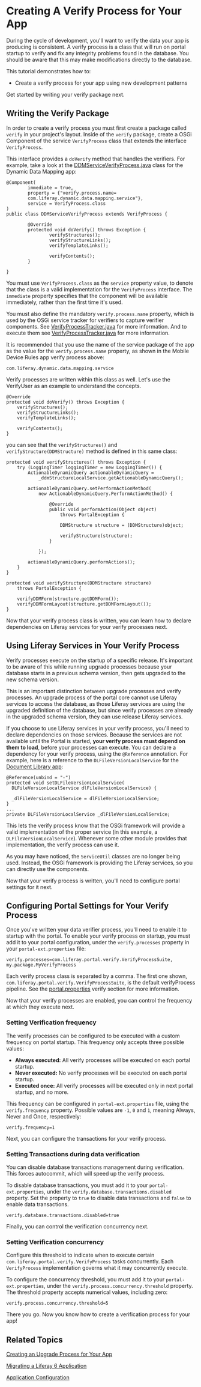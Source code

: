 # Creating A Verify Process for Your App [](id=creating-a-verify-process-for-your-app)

During the cycle of development, you'll want to verify the data your app is 
producing is consistent. A verify process is a class that will run on portal 
startup to verify and fix any integrity problems found in the database. You 
should be aware that this may make modifications directly to the database.

This tutorial demonstrates how to:

- Create a verify process for your app using new development patterns

Get started by writing your verify package next.

## Writing the Verify Package [](id=writing-the-verify-package)

In order to create a verify process you must first create a package called 
`verify` in your project's layout. Inside of the `verify` package, create a OSGi 
Component of the service `VerifyProcess` class that extends the interface
`VerifyProcess`.

This interface provides a `doVerify` method that handles the verifiers. For
example, take a look at the [DDMServiceVerifyProcess.java](https://github.com/mdelapenya/liferay-portal/blob/247aa80e752ad3864fe7fb1d56b8a80a64efc61a/modules/apps/forms-and-workflow/dynamic-data-mapping/dynamic-data-mapping-service/src/main/java/com/liferay/dynamic/data/mapping/verify/DDMServiceVerifyProcess.java) 
class for the Dynamic Data Mapping app:

    @Component(
            immediate = true,
            property = {"verify.process.name=
            com.liferay.dynamic.data.mapping.service"},
            service = VerifyProcess.class
    )
    public class DDMServiceVerifyProcess extends VerifyProcess {
    
            @Override
            protected void doVerify() throws Exception {
                    verifyStructures();
                    verifyStructureLinks();
                    verifyTemplateLinks();

                    verifyContents();
            }

    }

You must use `VerifyProcess.class` as the `service` property value, to denote 
that the class is a valid implementation for the `VerifyProcess` interface.
The `immediate` property specifies that the component will be available 
immediately, rather than the first time it's used.

You must also define the mandatory `verify.process.name` property, which is used 
by the OSGi service tracker for verifiers to capture verifier components. See 
[VerifyProcessTracker.java](https://github.com/liferay/liferay-portal/blob/master/modules/apps/foundation/portal/portal-verify-extender/src/main/java/com/liferay/portal/verify/extender/internal/VerifyProcessTracker.java#L152-L153)
for more information. And to execute them see [VerifyProcessTracker.java](https://github.com/liferay/liferay-portal/blob/master/modules/apps/foundation/portal/portal-verify-extender/src/main/java/com/liferay/portal/verify/extender/internal/VerifyProcessTracker.java#L344-L361)
for more information.

It is recommended that you use the name of the service package of the app as the
value for the `verify.process.name` property, as shown in the Mobile Device
Rules app verify process above:

    com.liferay.dynamic.data.mapping.service

Verify processes are written within this class as well. Let's use the
VerifyUser as an example to understand the concepts.

    @Override
    protected void doVerify() throws Exception {
        verifyStructures();
        verifyStructureLinks();
        verifyTemplateLinks();

        verifyContents();
    }

you can see that the `verifyStructures()` and `verifyStructure(DDMStructure)`
method is defined in this same class:

    protected void verifyStructures() throws Exception {
        try (LoggingTimer loggingTimer = new LoggingTimer()) {
            ActionableDynamicQuery actionableDynamicQuery =
                _ddmStructureLocalService.getActionableDynamicQuery();

            actionableDynamicQuery.setPerformActionMethod(
                new ActionableDynamicQuery.PerformActionMethod() {

                    @Override
                    public void performAction(Object object)
                        throws PortalException {

                        DDMStructure structure = (DDMStructure)object;

                        verifyStructure(structure);
                    }

                });

            actionableDynamicQuery.performActions();
        }
    }

    protected void verifyStructure(DDMStructure structure)
        throws PortalException {

        verifyDDMForm(structure.getDDMForm());
        verifyDDMFormLayout(structure.getDDMFormLayout());
    }

Now that your verify process class is written, you can learn how to declare
dependencies on Liferay services for your verify processes next.

## Using Liferay Services in Your Verify Process [](id=using-liferay-services-in-your-verify-process)

Verify processes execute on the startup of a specific release. It's important
to be aware of this while running upgrade processes because your database starts
in a previous schema version, then gets upgraded to the new schema version.

This is an important distinction between upgrade processes and verify processes.
An upgrade process of the portal core cannot use Liferay services to access the 
database, as those Liferay services are using the upgraded definition of the
database, but since verify processes are already in the upgraded schema version, 
they can use release Liferay services.

If you choose to use Liferay services in your verify process, you'll need to
declare dependencies on those services. Because the services are not available 
until the Portal is started, **your verify process must depend on them to load**, 
before your processes can execute. You can declare a dependency for your verify 
process, using the `@Reference` annotation. For example, here is a reference to 
the `DLFileVersionLocalService` for the [Document Library app](https://github.com/liferay/liferay-portal/blob/2960360870ae69360861a720136e082a06c5548f/modules/apps/collaboration/document-library/document-library-service/src/main/java/com/liferay/document/library/workflow/DLFileEntryWorkflowHandler.java):

    @Reference(unbind = "-")
    protected void setDLFileVersionLocalService(
      DLFileVersionLocalService dlFileVersionLocalService) {

      _dlFileVersionLocalService = dlFileVersionLocalService;
    }
    ...
    private DLFileVersionLocalService _dlFileVersionLocalService;

This lets the verify process know that the OSGi framework will provide a valid 
implementation of the proper service (in this example, a 
`DLFileVersionLocalService`). Whenever some other module provides that 
implementation, the verify process can use it.

As you may have noticed, the `ServiceUtil` classes are no longer being used.
Instead, the OSGi framework is providing the Liferay services, so you can
directly use the components.

Now that your verify process is written, you'll need to configure portal
settings for it next.

## Configuring Portal Settings for Your Verify Process [](id=configuring-portal-settings-for-your-verify-process)

Once you've written your data verifier process, you'll need to enable it to 
startup with the portal. To enable your verify process on startup, you must add 
it to your portal configuration, under the `verify.processes` property in your 
`portal-ext.properties` file:

    verify.processes=com.liferay.portal.verify.VerifyProcessSuite,
    my.package.MyVerifyProcess
    
Each verify process class is separated by a comma. The first one shown,
`com.liferay.portal.verify.VerifyProcessSuite`, is the default verifyProcess
pipeline. See the [portal.properties](https://github.com/liferay/liferay-portal/blob/d0dc23ac195b2ac0ce3b893b74538b5fe71fcfa2/portal-impl/src/portal.properties#L169-L179)
verify section for more information.

Now that your verify processes are enabled, you can control the frequency at
which they execute next.

### Setting Verification frequency [](id=setting-verification-frequency)

The verify processes can be configured to be executed with a custom frequency on 
portal startup. This frequency only accepts three possible values:

 - **Always executed:** All verify processes will be executed on each portal
   startup.
 - **Never executed:** No verify processes will be executed on each portal
   startup.
 - **Executed once:** All verify processes will be executed only in next portal
   startup, and no more.

This frequency can be configured in `portal-ext.properties` file, using the
`verify.frequency` property. Possible values are `-1`, `0` and `1`, meaning 
Always, Never and Once, respectively:

    verify.frequency=1
    
Next, you can configure the transactions for your verify process.

### Setting Transactions during data verification [](id=setting-transactions-during-data-verification)

You can disable database transactions management during verification. This
forces autocommit, which will speed up the verify process.

To disable database transactions, you must add it to your
`portal-ext.properties`, under the `verify.database.transactions.disabled` 
property. Set the property to `true` to disable data transactions and `false` to
enable data transactions.

    verify.database.transactions.disabled=true
    
Finally, you can control the verification concurrency next. 

### Setting Verification concurrency [](id=setting-verification-concurrency)

Configure this threshold to indicate when to execute certain 
`com.liferay.portal.verify.VerifyProcess` tasks concurrently. Each 
`VerifyProcess` implementation governs what it may concurrently execute.

To configure the concurrency threshold, you must add it to your
`portal-ext.properties`, under the `verify.process.concurrency.threshold` 
property. The threshold property accepts numerical values, including zero:

    verify.process.concurrency.threshold=5

There you go. Now you know how to create a verification process for your app!

## Related Topics [](id=related-topics)

[Creating an Upgrade Process for Your App](/develop/tutorials/-/knowledge_base/7-0/creating-an-upgrade-process-for-your-application)

[Migrating a Liferay 6 Application](/develop/tutorials/-/knowledge_base/7-0/migrating-a-liferay-6-application)

[Application Configuration](/develop/tutorials/-/knowledge_base/7-0/application-configuration)
